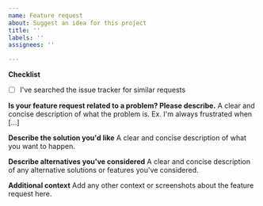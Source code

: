 ```yaml
---
name: Feature request
about: Suggest an idea for this project
title: ''
labels: ''
assignees: ''

---
```


**Checklist**
* [ ] I've searched the issue tracker for similar requests

**Is your feature request related to a problem? Please describe.**
A clear and concise description of what the problem is. Ex. I'm always frustrated when [...]

**Describe the solution you'd like**
A clear and concise description of what you want to happen.

**Describe alternatives you've considered**
A clear and concise description of any alternative solutions or features you've considered.

**Additional context**
Add any other context or screenshots about the feature request here.